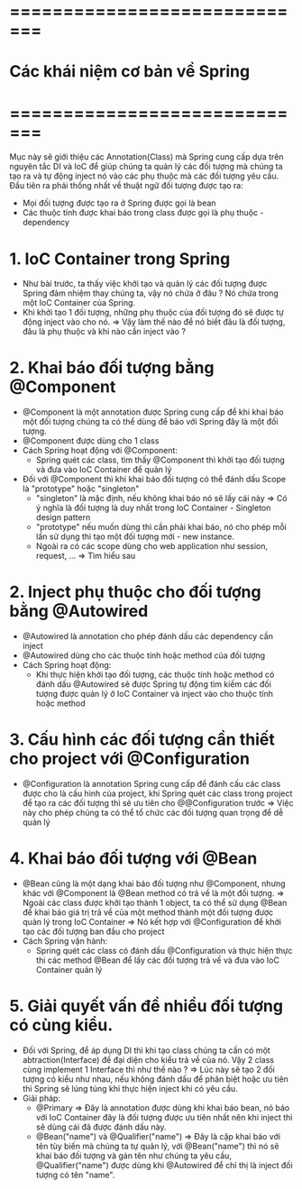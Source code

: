 # =============================
# Các khái niệm cơ bản về Spring
# =============================

Mục này sẽ giới thiệu các Annotation(Class) mà Spring cung cấp dựa trên nguyên tắc DI và IoC để giúp chúng ta quản lý các đối tượng mà chúng ta tạo ra và tự động inject nó vào các phụ thuộc mà các đối tượng yêu cầu.
Đầu tiên ra phải thống nhất về thuật ngữ đối tượng được tạo ra:
- Mọi đối tượng được tạo ra ở Spring được gọi là bean
- Các thuộc tính được khai báo trong class được gọi là phụ thuộc - dependency

# 1. IoC Container trong Spring
- Như bài trước, ta thấy việc khởi tạo và quản lý các đối tượng được Spring đảm nhiệm thay chúng ta, vậy nó chứa ở đâu ? Nó chứa trong một IoC Container của Spring.
- Khi khởi tạo 1 đối tượng, những phụ thuộc của đối tượng đó sẽ được tự động inject vào cho nó.
=> Vậy làm thế nào để nó biết đâu là đối tượng, đâu là phụ thuộc và khi nào cần inject vào ?

# 2. Khai báo đối tượng bằng @Component
- @Component là một annotation được Spring cung cấp để khi khai báo một đối tượng chúng ta có thể dùng để báo với Spring đây là một đối tượng.
- @Component được dùng cho 1 class
- Cách Spring hoạt động với @Component: 
	- Spring quét các class, tìm thấy @Component thì khởi tạo đối tượng và đưa vào IoC Container để quản lý
- Đối với @Component thì khi khai báo đối tượng có thể đánh dấu Scope là "prototype" hoặc "singleton"
	- "singleton" là mặc định, nếu không khai báo nó sẽ lấy cái này => Có ý nghĩa là đối tượng là duy nhất trong IoC Container - Singleton design pattern
	- "prototype" nếu muốn dùng thì cần phải khai báo, nó cho phép mỗi lần sử dụng thì tạo một đối tượng mới - new instance.
	- Ngoài ra có các scope dùng cho web application như session, request, ... => Tìm hiểu sau
	
# 2. Inject phụ thuộc cho đối tượng bằng @Autowired
- @Autowired là annotation cho phép đánh dấu các dependency cần inject
- @Autowired dùng cho các thuộc tính hoặc method của đối tượng
- Cách Spring hoạt động: 
	- Khi thực hiện khởi tạo đối tượng, các thuộc tính hoặc method có đánh dấu @Autowired sẽ được Spring tự động tìm kiếm các đối tượng được quản lý ở IoC Container và inject vào cho thuộc tính hoặc method

# 3. Cấu hình các đối tượng cần thiết cho project với @Configuration
- @Configuration là annotation Spring cung cấp để đánh cấu các class được cho là cấu hình của project, khi Spring quét các class trong project để tạo ra các đối tượng thì sẽ ưu tiên cho @@Configuration trước
=> Việc này cho phép chúng ta có thể tổ chức các đối tượng quan trọng để dễ quản lý

# 4. Khai báo đối tượng với @Bean
- @Bean cũng là một dạng khai báo đối tượng như @Component, nhưng khác với @Component là @Bean method có trả về là một đối tượng.
=> Ngoài các class được khởi tạo thành 1 object, ta có thể sử dụng @Bean để khai báo giá trị trả về của một method thành một đối tượng được quản lý trong IoC Container
=> Nó kết hợp với @Configuration để khởi tạo các đối tượng ban đầu cho project
- Cách Spring vận hành:
	- Spring quét các class có đánh dấu @Configuration và thực hiện thực thi các method @Bean để lấy các đối tượng trả về và đưa vào IoC Container quản lý
	
# 5. Giải quyết vấn đề nhiều đối tượng có cùng kiểu.
- Đối với Spring, để áp dụng DI thì khi tạo class chúng ta cần có một abtraction(Interface) để đại diện cho kiểu trả về của nó. Vậy 2 class cùng implement 1 Interface thì như thế nào ? 
=> Lúc này sẽ tạo 2 đối tượng có kiểu như nhau, nếu không đánh dấu để phân biệt hoặc ưu tiên thì Spring sẽ lúng túng khi thực hiện inject khi có yêu cầu.
- Giải pháp:
	- @Primary => Đây là annotation được dùng khi khai báo bean, nó báo với IoC Container đây là đối tượng được ưu tiên nhất nên khi inject thì sẽ dùng cái đã được đánh dấu này.
	- @Bean("name") và @Qualifier("name") => Đây là cặp khai báo với tên tùy biến mà chúng ta tự quản lý, với @Bean("name") thì nó sẽ khai báo đối tượng và gán tên như chúng ta yêu cầu, @Qualifier("name") được dùng khi @Autowired để chỉ thị là inject đối tượng có tên "name".
	
